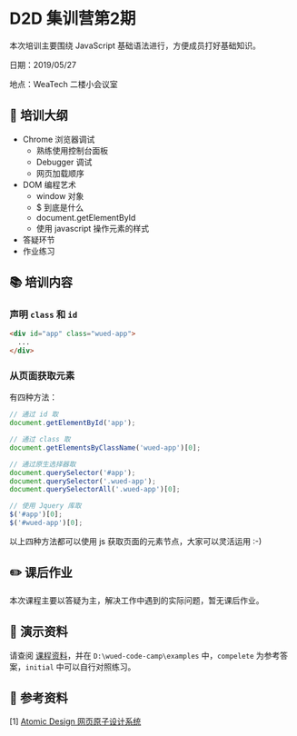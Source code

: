 # D2D 集训营第2期

本次培训主要围绕 JavaScript 基础语法进行，方便成员打好基础知识。

日期：2019/05/27

地点：WeaTech 二楼小会议室

## 🥇 培训大纲

- Chrome 浏览器调试
  - 熟练使用控制台面板
  - Debugger 调试
  - 网页加载顺序
- DOM 编程艺术
  - window 对象
  - $ 到底是什么
  - document.getElementById
  - 使用 javascript 操作元素的样式
- 答疑环节
- 作业练习

## 📚 培训内容

### 声明 `class` 和 `id`

```html
<div id="app" class="wued-app">
  ...
</div>
```

### 从页面获取元素

有四种方法：

```js
// 通过 id 取
document.getElementById('app');
```

```js
// 通过 class 取
document.getElementsByClassName('wued-app')[0];
```

```js
// 通过原生选择器取
document.querySelector('#app');
document.querySelector('.wued-app');
document.querySelectorAll('.wued-app')[0];
```

```js
// 使用 Jquery 库取
$('#app')[0];
$('#wued-app')[0];
```

以上四种方法都可以使用 js 获取页面的元素节点，大家可以灵活运用 :-)

## ✏️ 课后作业

本次课程主要以答疑为主，解决工作中遇到的实际问题，暂无课后作业。

## 💯 演示资料

请查阅 [课程资料](./docs/第1期.md)，并在 `D:\wued-code-camp\examples` 中，`compelete` 为参考答案，`initial` 中可以自行对照练习。

## 📑 参考资料

[1] [Atomic Design 网页原子设计系统](http://bradfrost.com/blog/post/atomic-web-design/)
